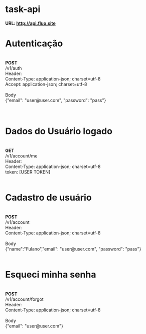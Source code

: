 # task-api

<strong>URL: http://api.fluo.site</strong>
<br/>
<h1>Autenticação</h1>
<br/>
<strong>POST</strong><br/>
/v1/auth<br/>
Header:<br/>
Content-Type: application-json; charset=utf-8<br/>
Accept: application-json; charset=utf-8<br/>
<br/>
Body<br/>
{"email": "user@user.com", "password": "pass"}<br/>
<br/>
<br/>
<h1>Dados do Usuário logado</h1>
<br/>
<strong>GET</strong><br/>
/v1/account/me<br/>
Header:<br/>
Content-Type: application-json; charset=utf-8<br/>
token: [USER TOKEN]<br/><br/>
<h1>Cadastro de usuário</h1>
<br/>
<strong>POST</strong><br/>
/v1/account<br/>
Header:<br/>
Content-Type: application-json; charset=utf-8<br/>
<br/>
Body<br/>
{"name":"Fulano","email": "user@user.com", "password": "pass"}<br/><br/>
<h1>Esqueci minha senha</h1>
<br/>
<strong>POST</strong><br/>
/v1/account/forgot<br/>
Header:<br/>
Content-Type: application-json; charset=utf-8<br/>
<br/>
Body<br/>
{"email": "user@user.com"}<br/>
